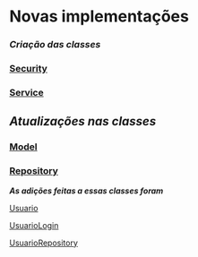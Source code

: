 <h1>Novas implementações </h1>
<em><h3>Criação das classes</h3></em>
 <h3><a href="https://github.com/Luis2k21/Bloco2_MySQL_SpringBoot/tree/master/Dia%206%20Spring/ScrewGames/src/main/java/br/org/generation/blogpessoal/security"> Security</a></h3>
 <h3><a href="https://github.com/Luis2k21/Bloco2_MySQL_SpringBoot/tree/master/Dia%206%20Spring/ScrewGames/src/main/java/br/org/generation/blogpessoal/service"> Service</a></h3>
 
 <em><h2>Atualizações nas classes</h2></em>
  <h3><a href="https://github.com/Luis2k21/Bloco2_MySQL_SpringBoot/tree/master/Dia%206%20Spring/ScrewGames/src/main/java/br/org/generation/blogpessoal/model"> Model</a></h3>
  <h3><a href="https://github.com/Luis2k21/Bloco2_MySQL_SpringBoot/tree/master/Dia%206%20Spring/ScrewGames/src/main/java/br/org/generation/blogpessoal/repository"> 
    Repository</a></h3>
  
  <strong><em>As adições feitas a essas classes foram</em></strong>
  <p><a href="https://github.com/Luis2k21/Bloco2_MySQL_SpringBoot/tree/master/Dia%206%20Spring/ScrewGames/src/main/java/br/org/generation/blogpessoal/model"> Usuario</a></p>
  <p><a href="https://github.com/Luis2k21/Bloco2_MySQL_SpringBoot/blob/master/Dia%206%20Spring/ScrewGames/src/main/java/br/org/generation/blogpessoal/model/UsuarioLogin.java"
        > UsuarioLogin</a></p>
  <p><a href="https://github.com/Luis2k21/Bloco2_MySQL_SpringBoot/blob/master/Dia%206%20Spring/ScrewGames/src/main/java/br/org/generation/blogpessoal/repository/UsuarioRepository.java"
        > UsuarioRepository</a></p>     
